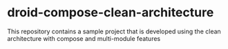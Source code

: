 # droid-compose-clean-architecture
This repository contains a sample project that is developed using the clean architecture with compose and multi-module features
